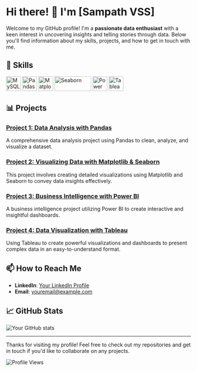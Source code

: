 # Hi there! 👋 I'm [Sampath VSS]

Welcome to my GitHub profile! I'm a **passionate data enthusiast** with a keen interest in uncovering insights and telling stories through data. Below you'll find information about my skills, projects, and how to get in touch with me.

## 🚀 Skills

<p align="left">
  <img src="https://img.icons8.com/color/48/000000/mysql-logo.png" alt="MySQL" width="40" height="40"/> 
  <img src="https://pandas.pydata.org/static/img/pandas_white.svg" alt="Pandas" width="40" height="40"/> 
  <img src="https://matplotlib.org/_static/images/logo2.svg" alt="Matplotlib" width="40" height="40"/>
  <img src="https://seaborn.pydata.org/_static/logo-wide-lightbg.svg" alt="Seaborn" width="100" height="40"/>
  <img src="https://img.icons8.com/color/48/000000/power-bi.png" alt="Power BI" width="40" height="40"/> 
  <img src="https://img.icons8.com/color/48/000000/tableau-software.png" alt="Tableau" width="40" height="40"/>
</p>

## 📊 Projects

### [Project 1: Data Analysis with Pandas](https://github.com/yourusername/project1)
A comprehensive data analysis project using Pandas to clean, analyze, and visualize a dataset.

### [Project 2: Visualizing Data with Matplotlib & Seaborn](https://github.com/yourusername/project2)
This project involves creating detailed visualizations using Matplotlib and Seaborn to convey data insights effectively.

### [Project 3: Business Intelligence with Power BI](https://github.com/yourusername/project3)
A business intelligence project utilizing Power BI to create interactive and insightful dashboards.

### [Project 4: Data Visualization with Tableau](https://github.com/yourusername/project4)
Using Tableau to create powerful visualizations and dashboards to present complex data in an easy-to-understand format.


## 📫 How to Reach Me

- **LinkedIn**: [Your LinkedIn Profile](www.linkedin.com/in/vss2205)
- **Email**: [youremail@example.com](mailto:vss.sampath@gmail.com)


## 📈 GitHub Stats

![Your GitHub stats](https://github-readme-stats.vercel.app/api?username=SampathVSS&show_icons=true&theme=radical)

---

Thanks for visiting my profile! Feel free to check out my repositories and get in touch if you'd like to collaborate on any projects.

![Profile Views](https://gpvc.arturio.dev/yourusername)
